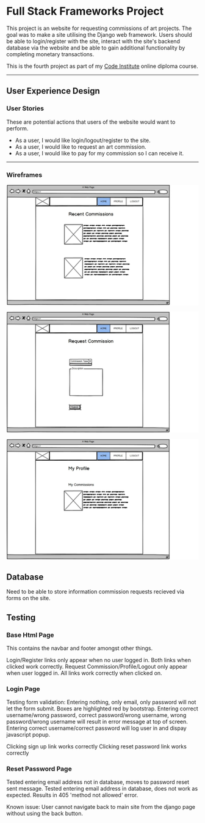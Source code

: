 # Full Stack Frameworks Project

This project is an website for requesting commissions of art projects. The goal was to make a site utilising the Django web framework. Users should be able to login/register with the site, interact with the site's backend database via the website and be able to gain additional functionality by completing monetary transactions.

This is the fourth project as part of my [Code Institute](https://codeinstitute.net/) online diploma course.

---

## User Experience Design

### User Stories

These are potential actions that users of the website would want to perform. 

* As a user, I would like login/logout/register to the site.
* As a user, I would like to request an art commission.
* As a user, I would like to pay for my commission so I can receive it.

---

### Wireframes

![Homepage](static/wireframes/homepage.jpg "Homepage")

![Request Commissions](static/wireframes/request.jpg "Request Commissions")

![Profile Page](static/wireframes/profile.jpg "Profile Page")

## Database

Need to be able to store information commission requests recieved via forms on the site.

## Testing

### Base Html Page

This contains the navbar and footer amongst other things.

Login/Register links only appear when no user logged in.
Both links when clicked work correctly.
Request Commission/Profile/Logout only appear when user logged in.
All links work correctly when clicked on.

### Login Page

Testing form validation:
    Entering nothing, only email, only password will not let the form submit. Boxes are highlighted red by bootstrap.
    Entering correct username/wrong password, correct password/wrong username, wrong password/wrong username will result in error message at top of screen.
    Entering correct username/correct password will log user in and dispay javascript popup.

Clicking sign up link works correctly
Clicking reset password link works correctly

### Reset Password Page

Tested entering email address not in database, moves to password reset sent message.
Tested entering email address in database, does not work as expected. Results in 405 'method not allowed' error.

Known issue: User cannot navigate back to main site from the django page without using the back button.